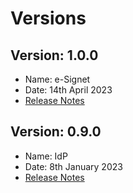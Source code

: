 # Versions

## Version: 1.0.0

* Name: e-Signet
* Date: 14th April 2023
* [Release Notes](version-1.0.0.md)

## Version: 0.9.0

* Name: IdP
* Date: 8th January 2023
* [Release Notes](version-0.9.0.md)
